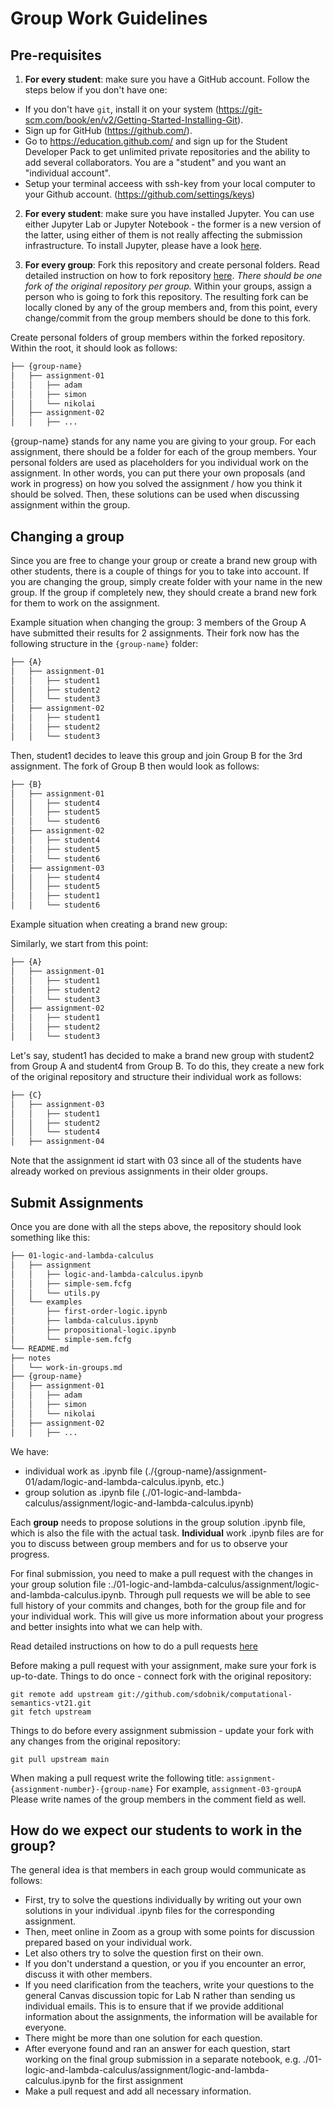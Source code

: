 # Group Work Guidelines

## Pre-requisites

1. **For every student**: make sure you have a GitHub account.
Follow the steps below if you don't have one:
* If you don't have `git`, install it on your system (https://git-scm.com/book/en/v2/Getting-Started-Installing-Git).
* Sign up for GitHub (https://github.com/).
* Go to https://education.github.com/ and sign up for the Student Developer Pack to get unlimited private repositories and the ability to add several collaborators. You are a "student" and you want an "individual account".
* Setup your terminal acceess with ssh-key from your local computer to your Github account. (https://github.com/settings/keys)

2. **For every student**: make sure you have installed Jupyter.
You can use either Jupyter Lab or Jupyter Notebook - the former is a new version of the latter, using either of them is not really affecting the submission infrastructure.
To install Jupyter, please have a look [here](https://jupyter.org/install).

3. **For every group**: Fork this repository and create personal folders.
Read detailed instruction on how to fork repository [here](https://docs.github.com/en/github/getting-started-with-github/fork-a-repo).
*There should be one fork of the original repository per group.*
Within your groups, assign a person who is going to fork this repository.
The resulting fork can be locally cloned by any of the group members and, from this point, every change/commit from the group members should be done to this fork.

Create personal folders of group members within the forked repository.
Within the root, it should look as follows:

```bash
├── {group-name}
│   ├── assignment-01
│   │   ├── adam
│   │   ├── simon
│   │   └── nikolai
│   ├── assignment-02
│   │   ├── ...
```

{group-name} stands for any name you are giving to your group.
For each assignment, there should be a folder for each of the group members.
Your personal folders are used as placeholders for you individual work on the assignment.
In other words, you can put there your own proposals (and work in progress) on how you solved the assignment / how you think it should be solved.
Then, these solutions can be used when discussing assignment within the group.

## Changing a group

Since you are free to change your group or create a brand new group with other students, there is a couple of things for you to take into account.
If you are changing the group, simply create folder with your name in the new group.
If the group if completely new, they should create a brand new fork for them to work on the assignment.

Example situation when changing the group:
3 members of the Group A have submitted their results for 2 assignments.
Their fork now has the following structure in the ```{group-name}``` folder:

```bash
├── {A}
│   ├── assignment-01
│   │   ├── student1
│   │   ├── student2
│   │   └── student3
│   ├── assignment-02
│   │   ├── student1
│   │   ├── student2
│   │   └── student3
```

Then, student1 decides to leave this group and join Group B for the 3rd assignment.
The fork of Group B then would look as follows:

```bash
├── {B}
│   ├── assignment-01
│   │   ├── student4
│   │   ├── student5
│   │   └── student6
│   ├── assignment-02
│   │   ├── student4
│   │   ├── student5
│   │   └── student6
│   ├── assignment-03
│   │   ├── student4
│   │   ├── student5
│   │   ├── student1
│   │   └── student6
```

Example situation when creating a brand new group:

Similarly, we start from this point:

```bash
├── {A}
│   ├── assignment-01
│   │   ├── student1
│   │   ├── student2
│   │   └── student3
│   ├── assignment-02
│   │   ├── student1
│   │   ├── student2
│   │   └── student3
```

Let's say, student1 has decided to make a brand new group with student2 from Group A and student4 from Group B.
To do this, they create a new fork of the original repository and structure their individual work as follows:

```bash
├── {C}
│   ├── assignment-03
│   │   ├── student1
│   │   ├── student2
│   │   └── student4
│   ├── assignment-04
```

Note that the assignment id start with 03 since all of the students have already worked on previous assignments in their older groups.

## Submit Assignments

Once you are done with all the steps above, the repository should look something like this:

```bash
├── 01-logic-and-lambda-calculus
│   ├── assignment
│   │   ├── logic-and-lambda-calculus.ipynb
│   │   ├── simple-sem.fcfg
│   │   └── utils.py
│   └── examples
│       ├── first-order-logic.ipynb
│       ├── lambda-calculus.ipynb
│       ├── propositional-logic.ipynb
│       └── simple-sem.fcfg
└── README.md
├── notes
│   └── work-in-groups.md
├── {group-name}
│   ├── assignment-01
│   │   ├── adam
│   │   ├── simon
│   │   └── nikolai
│   ├── assignment-02
│   │   ├── ...
```

We have:
* individual work as .ipynb file (./{group-name}/assignment-01/adam/logic-and-lambda-calculus.ipynb, etc.)
* group solution as .ipynb file (./01-logic-and-lambda-calculus/assignment/logic-and-lambda-calculus.ipynb)

Each **group** needs to propose solutions in the group solution .ipynb file, which is also the file with the actual task.
**Individual** work .ipynb files are for you to discuss between group members and for us to observe your progress.

For final submission, you need to make a pull request with the changes in your group solution file :./01-logic-and-lambda-calculus/assignment/logic-and-lambda-calculus.ipynb.
Through pull requests we will be able to see full history of your commits and changes, both for the group file and for your individual work.
This will give us more information about your progress and better insights into what we can help with.

Read detailed instructions on how to do a pull requests [here](https://docs.github.com/en/github/collaborating-with-issues-and-pull-requests/creating-a-pull-request)

Before making a pull request with your assignment, make sure your fork is up-to-date.
Things to do once - connect fork with the original repository:
```
git remote add upstream git://github.com/sdobnik/computational-semantics-vt21.git
git fetch upstream
```
Things to do before every assignment submission - update your fork with any changes from the original repository:
```
git pull upstream main
```

When making a pull request write the following title:
```assignment-{assignment-number}-{group-name}```
For example, ```assignment-03-groupA```
Please write names of the group members in the comment field as well.


## How do we expect our students to work in the group?

The general idea is that members in each group would communicate as follows:

- First, try to solve the questions individually by writing out your own solutions in your individual .ipynb files for the corresponding assignment.
- Then, meet online in Zoom as a group with some points for discussion prepared based on your individual work.
- Let also others try to solve the question first on their own.
- If you don't understand a question, or you if you encounter an error, discuss it with other members.
- If you need clarification from the teachers, write your questions to the general Canvas discussion topic for Lab N rather than sending us individual emails. This is to ensure that if we provide additional information about the assignments, the information will be available for everyone.
- There might be more than one solution for each question.
- After everyone found and ran an answer for each question, start working on the final group submission in a separate notebook, e.g. ./01-logic-and-lambda-calculus/assignment/logic-and-lambda-calculus.ipynb for the first assignment
- Make a pull request and add all necessary information.
